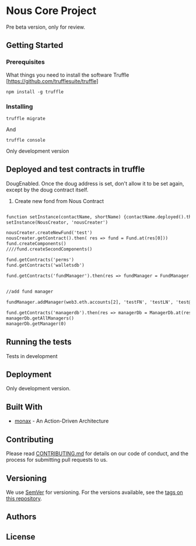 # Nous Core Project
Pre beta version, only for review. 

## Getting Started


### Prerequisites

What things you need to install the software 
Truffle [https://github.com/trufflesuite/truffle]

```
npm install -g truffle
```

### Installing

```
truffle migrate
```

And 

```
truffle console
```

Only development version

## Deployed and test contracts in truffle

DougEnabled. Once the doug address is set, don't allow it to be set again, except by the
doug contract itself.

1. Create new fond from Nous Contract
```diff    

function setInstance(contactName, shortName) {contactName.deployed().then(inst => global[shortName] = inst);}
setInstance(NousCreator, 'nousCreater')

nousCreater.createNewFund('test')
nousCreater.getContract().then( res => fund = Fund.at(res[0]))
fund.createComponents()
////fund.createSecondComponents()

fund.getContracts('perms')
fund.getContracts('walletsdb')

fund.getContracts('fundManager').then(res => fundManager = FundManager.at(res))


//add fund manager 
 
fundManager.addManager(web3.eth.accounts[2], 'testFN', 'testLN', 'test@test')

fund.getContracts('managerdb').then(res => managerDb = ManagerDb.at(res))
managerDb.getAllManagers()
managerDb.getManager(0)

```


## Running the tests

Tests in development 

## Deployment
Only development version.


## Built With

* [monax](https://monax.io/docs/tutorials/solidity/solidity_2_action_driven_architecture/) - An Action-Driven Architecture

## Contributing

Please read [CONTRIBUTING.md](https://gist.github.com/PurpleBooth/b24679402957c63ec426) for details on our code of conduct, and the process for submitting pull requests to us.

## Versioning

We use [SemVer](http://semver.org/) for versioning. For the versions available, see the [tags on this repository](https://github.com/your/project/tags). 

## Authors


## License



